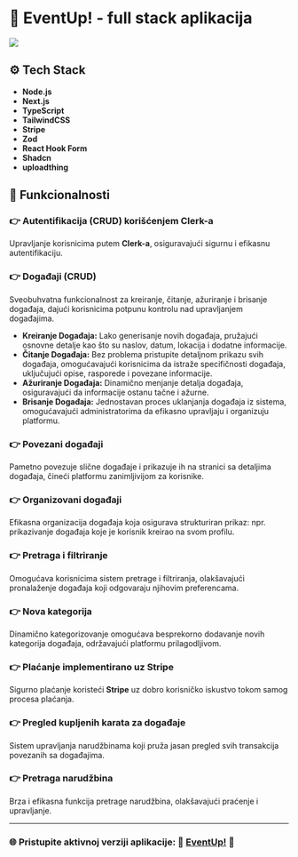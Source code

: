 # 🥂 EventUp! - full stack aplikacija

![](https://i.imgur.com/EgnqcD5.png)

## ⚙️ Tech Stack

- **Node.js**
- **Next.js**
- **TypeScript**
- **TailwindCSS**
- **Stripe**
- **Zod**
- **React Hook Form**
- **Shadcn**
- **uploadthing**

## 🔋 Funkcionalnosti

### 👉 Autentifikacija (CRUD) korišćenjem Clerk-a
Upravljanje korisnicima putem **Clerk-a**, osiguravajući sigurnu i efikasnu autentifikaciju.

### 👉 Događaji (CRUD)
Sveobuhvatna funkcionalnost za kreiranje, čitanje, ažuriranje i brisanje događaja, dajući korisnicima potpunu kontrolu nad upravljanjem događajima.
- **Kreiranje Događaja:** Lako generisanje novih događaja, pružajući osnovne detalje kao što su naslov, datum, lokacija i dodatne informacije.
- **Čitanje Događaja:** Bez problema pristupite detaljnom prikazu svih događaja, omogućavajući korisnicima da istraže specifičnosti događaja, uključujući opise, rasporede i povezane informacije.
- **Ažuriranje Događaja:** Dinamično menjanje detalja događaja, osiguravajući da informacije ostanu tačne i ažurne.
- **Brisanje Događaja:** Jednostavan proces uklanjanja događaja iz sistema, omogućavajući administratorima da efikasno upravljaju i organizuju platformu.

### 👉 Povezani događaji
Pametno povezuje slične događaje i prikazuje ih na stranici sa detaljima događaja, čineći platformu zanimljivijom za korisnike.

### 👉 Organizovani događaji
Efikasna organizacija događaja koja osigurava strukturiran prikaz: npr. prikazivanje događaja koje je korisnik kreirao na svom profilu.

### 👉 Pretraga i filtriranje
Omogućava korisnicima sistem pretrage i filtriranja, olakšavajući pronalaženje događaja koji odgovaraju njihovim preferencama.

### 👉 Nova kategorija
Dinamično kategorizovanje omogućava besprekorno dodavanje novih kategorija događaja, održavajući platformu prilagodljivom.

### 👉 Plaćanje implementirano uz Stripe
Sigurno plaćanje koristeći **Stripe** uz dobro korisničko iskustvo tokom samog procesa plaćanja.

### 👉 Pregled kupljenih karata za događaje
Sistem upravljanja narudžbinama koji pruža jasan pregled svih transakcija povezanih sa događajima.

### 👉 Pretraga narudžbina
Brza i efikasna funkcija pretrage narudžbina, olakšavajući praćenje i upravljanje.

***

### 🌐 Pristupite aktivnoj verziji aplikacije: 🥂 [EventUp!](https://event-up-blue.vercel.app/) 🥂
